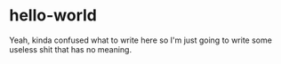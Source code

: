 # hello-world

Yeah, kinda confused what to write here so I'm just going to write some useless shit that has no meaning.
